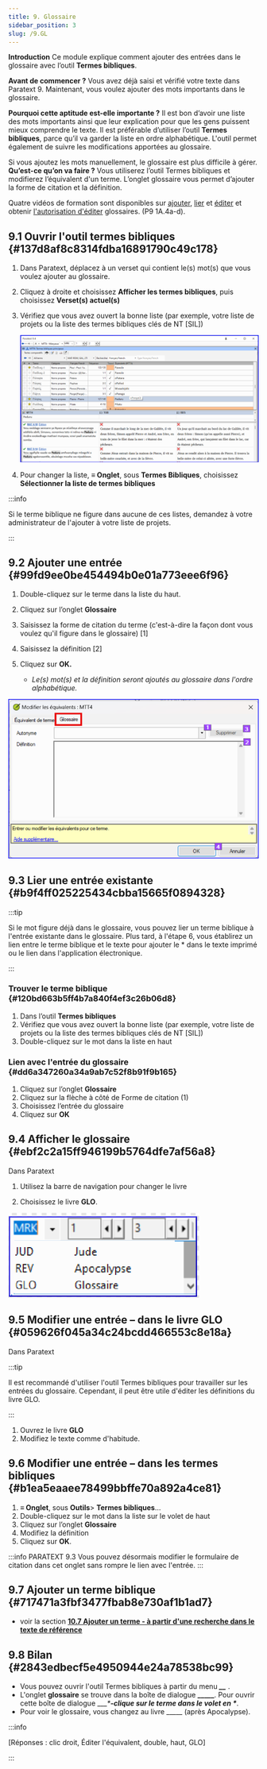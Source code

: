 ```yaml
---
title: 9. Glossaire
sidebar_position: 3
slug: /9.GL
---
```


**Introduction** Ce module explique comment ajouter des entrées dans le glossaire avec l’outil **Termes bibliques**.

**Avant de commencer ?** Vous avez déjà saisi et vérifié votre texte dans Paratext 9. Maintenant, vous voulez ajouter des mots importants dans le glossaire.

**Pourquoi cette aptitude est-elle importante ?** Il est bon d’avoir une liste des mots importants ainsi que leur explication pour que les gens puissent mieux comprendre le texte. Il est préférable d’utiliser l’outil **Termes bibliques**, parce qu’il va garder la liste en ordre alphabétique. L'outil permet également de suivre les modifications apportées au glossaire.

Si vous ajoutez les mots manuellement, le glossaire est plus difficile à gérer. **Qu’est-ce qu’on va faire ?** Vous utiliserez l’outil Termes bibliques et modifierez l’équivalent d'un terme. L’onglet glossaire vous permet d’ajouter la forme de citation et la définition.

Quatre vidéos de formation sont disponibles sur [ajouter](https://vimeo.com/manage/videos/451195974), [lier](https://vimeo.com/manage/videos/499553868) et [éditer](https://vimeo.com/manage/videos/503489533) et obtenir [l'autorisation d'éditer](https://vimeo.com/manage/videos/476293601) glossaires. (P9 1A.4a-d).

## 9.1 Ouvrir l'outil termes bibliques {#137d8af8c8314fdba16891790c49c178}

1. Dans Paratext, déplacez à un verset qui contient le(s) mot(s) que vous voulez ajouter au glossaire.

2. Cliquez à droite et choisissez **Afficher les termes bibliques**, puis choisissez **Verset(s) actuel(s)**

3. Vérifiez que vous avez ouvert la bonne liste (par exemple, votre liste de projets ou la liste des termes bibliques clés de NT [SIL])

   ![](./536721521.png)

4. Pour changer la liste, **≡ Onglet**, sous **Termes Bibliques**, choisissez **Sélectionner la liste de termes bibliques**

:::info

Si le terme biblique ne figure dans aucune de ces listes, demandez à votre administrateur de l'ajouter à votre liste de projets.

:::

## 9.2 Ajouter une entrée {#99fd9ee0be454494b0e01a773eee6f96}

<div class='notion-row'>
<div class='notion-column' style={{width: 'calc((100% - (min(32px, 4vw) * 1)) * 0.5)'}}>

1. Double-cliquez sur le terme dans la liste du haut.

2. Cliquez sur l’onglet **Glossaire**

3. Saisissez la forme de citation du terme (c'est-à-dire la façon dont vous voulez qu'il figure dans le glossaire) [1]

4. Saisissez la définition [2]

5. Cliquez sur **OK.**
   - _Le(s) mot(s) et la définition seront ajoutés au glossaire dans l'ordre alphabétique._

</div><div className='notion-spacer'></div>

<div class='notion-column' style={{width: 'calc((100% - (min(32px, 4vw) * 1)) * 0.5)'}}>

![](./1986832627.png)

</div><div className='notion-spacer'></div>
</div>

## 9.3 Lier une entrée existante {#b9f4ff025225434cbba15665f0894328}

:::tip

Si le mot figure déjà dans le glossaire, vous pouvez lier un terme biblique à l'entrée existante dans le glossaire. Plus tard, à l'étape 6, vous établirez un lien entre le terme biblique et le texte pour ajouter le \* dans le texte imprimé ou le lien dans l'application électronique.

:::

### Trouver le terme biblique {#120bd663b5ff4b7a840f4ef3c26b06d8}

1. Dans l’outil **Termes bibliques**
2. Vérifiez que vous avez ouvert la bonne liste (par exemple, votre liste de projets ou la liste des termes bibliques clés de NT [SIL])
3. Double-cliquez sur le mot dans la liste en haut

### Lien avec l'entrée du glossaire {#dd6a347260a34a9ab7c52f8b91f9b165}

1. Cliquez sur l’onglet **Glossaire**
2. Cliquez sur la flèche à côté de Forme de citation (1)
3. Choisissez l’entrée du glossaire
4. Cliquez sur **OK**

## 9.4 Afficher le glossaire {#ebf2c2a15ff946199b5764dfe7af56a8}

Dans Paratext

<div class='notion-row'>
<div class='notion-column' style={{width: 'calc((100% - (min(32px, 4vw) * 1)) * 0.5)'}}>

1. Utilisez la barre de navigation pour changer le livre

2. Choisissez le livre **GLO**.

</div><div className='notion-spacer'></div>

<div class='notion-column' style={{width: 'calc((100% - (min(32px, 4vw) * 1)) * 0.5)'}}>

![](./1353885956.png)

</div><div className='notion-spacer'></div>
</div>

## 9.5 Modifier une entrée – dans le livre GLO {#059626f045a34c24bcdd466553c8e18a}

Dans Paratext

:::tip

Il est recommandé d'utiliser l'outil Termes bibliques pour travailler sur les entrées du glossaire. Cependant, il peut être utile d'éditer les définitions du livre GLO.

:::

1. Ouvrez le livre **GLO**
2. Modifiez le texte comme d'habitude.

## 9.6 Modifier une entrée – dans les termes bibliques {#b1ea5eaaee78499bbffe70a892a4ce81}

1. **≡ Onglet**, sous **Outils**&gt; **Termes bibliques**…
2. Double-cliquez sur le mot dans la liste sur le volet de haut
3. Cliquez sur l’onglet **Glossaire**
4. Modifiez la définition
5. Cliquez sur **OK**.

:::info PARATEXT 9.3
Vous pouvez désormais modifier le formulaire de citation dans cet onglet sans rompre le lien avec l'entrée.
:::

## 9.7 Ajouter un terme biblique {#717471a3fbf3477fbab8e730af1b1ad7}

- voir la section [**10.7 Ajouter un terme - à partir d'une recherche dans le texte de référence**](/10.BT#f683ccf4cdcf45f09c516c09c78ab277)

## 9.8 Bilan {#2843edbecf5e4950944e24a78538bc99}

- Vous pouvez ouvrir l'outil Termes bibliques à partir du menu _**__**_ .
- L'onglet **glossaire** se trouve dans la boîte de dialogue **_____**. Pour ouvrir cette boîte de dialogue ____****-clique sur le terme dans le volet en \****_.
- Pour voir le glossaire, vous changez au livre _____ (après Apocalypse).

:::info

[Réponses : clic droit, Éditer l'équivalent, double, haut, GLO]

:::
